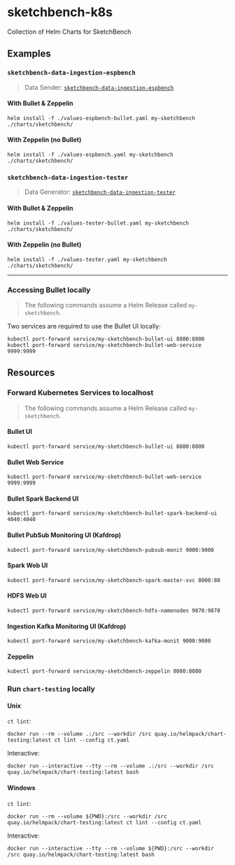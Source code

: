 # sketchbench-k8s

Collection of Helm Charts for SketchBench

## Examples

### `sketchbench-data-ingestion-espbench`

> Data Sender: [`sketchbench-data-ingestion-espbench`](https://github.com/SketchBench/sketchbench-data-ingestion-espbench)

#### With Bullet & Zeppelin

    helm install -f ./values-espbench-bullet.yaml my-sketchbench ./charts/sketchbench/

#### With Zeppelin (no Bullet)

    helm install -f ./values-espbench.yaml my-sketchbench ./charts/sketchbench/

### `sketchbench-data-ingestion-tester`

> Data Generator: [`sketchbench-data-ingestion-tester`](https://github.com/SketchBench/sketchbench-data-ingestion-tester)

#### With Bullet & Zeppelin

    helm install -f ./values-tester-bullet.yaml my-sketchbench ./charts/sketchbench/

#### With Zeppelin (no Bullet)

    helm install -f ./values-tester.yaml my-sketchbench ./charts/sketchbench/

---

### Accessing Bullet locally

> The following commands assume a Helm Release called `my-sketchbench`.

Two services are required to use the Bullet UI locally:

    kubectl port-forward service/my-sketchbench-bullet-ui 8800:8800
    kubectl port-forward service/my-sketchbench-bullet-web-service 9999:9999

## Resources

### Forward Kubernetes Services to localhost

> The following commands assume a Helm Release called `my-sketchbench`.

#### Bullet UI

    kubectl port-forward service/my-sketchbench-bullet-ui 8800:8800

#### Bullet Web Service

    kubectl port-forward service/my-sketchbench-bullet-web-service 9999:9999

#### Bullet Spark Backend UI

    kubectl port-forward service/my-sketchbench-bullet-spark-backend-ui 4040:4040

#### Bullet PubSub Monitoring UI (Kafdrop)

    kubectl port-forward service/my-sketchbench-pubsub-monit 9000:9000

#### Spark Web UI

    kubectl port-forward service/my-sketchbench-spark-master-svc 8000:80

#### HDFS Web UI

    kubectl port-forward service/my-sketchbench-hdfs-namenodes 9870:9870

#### Ingestion Kafka Monitoring UI (Kafdrop)

    kubectl port-forward service/my-sketchbench-kafka-monit 9000:9000

#### Zeppelin

    kubectl port-forward service/my-sketchbench-zeppelin 8080:8080

### Run `chart-testing` locally

#### Unix

`ct lint`:

    docker run --rm --volume .:/src --workdir /src quay.io/helmpack/chart-testing:latest ct lint --config ct.yaml

Interactive:

    docker run --interactive --tty --rm --volume .:/src --workdir /src quay.io/helmpack/chart-testing:latest bash

#### Windows

`ct lint`:

    docker run --rm --volume ${PWD}:/src --workdir /src quay.io/helmpack/chart-testing:latest ct lint --config ct.yaml

Interactive:

    docker run --interactive --tty --rm --volume ${PWD}:/src --workdir /src quay.io/helmpack/chart-testing:latest bash
